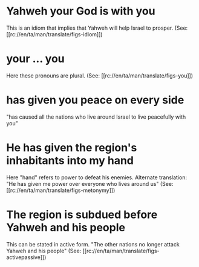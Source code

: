 # Yahweh your God is with you

This is an idiom that implies that Yahweh will help Israel to prosper. (See: [[rc://en/ta/man/translate/figs-idiom]])

# your ... you

Here these pronouns are plural. (See: [[rc://en/ta/man/translate/figs-you]])

# has given you peace on every side

"has caused all the nations who live around Israel to live peacefully with you"

# He has given the region's inhabitants into my hand

Here "hand" refers to power to defeat his enemies. Alternate translation: "He has given me power over everyone who lives around us" (See: [[rc://en/ta/man/translate/figs-metonymy]])

# The region is subdued before Yahweh and his people

This can be stated in active form. "The other nations no longer attack Yahweh and his people" (See: [[rc://en/ta/man/translate/figs-activepassive]])

